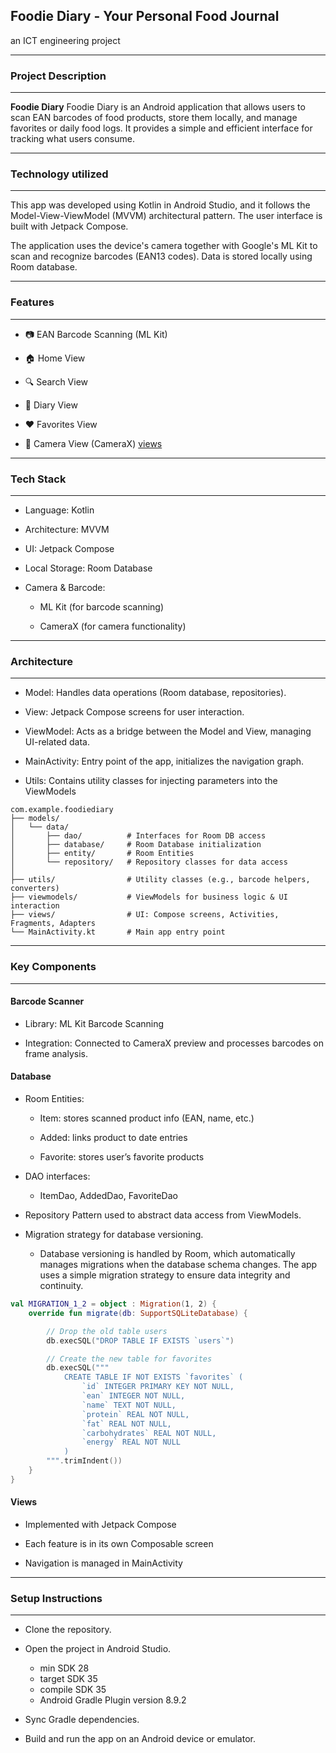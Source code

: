 <h2>Foodie Diary - Your Personal Food Journal</h2>
an ICT engineering project

****
<h3>Project Description</h3>

****
**Foodie Diary** Foodie Diary is an Android application that allows users to scan EAN barcodes of food products, store them locally, and manage favorites or daily food logs. It provides a simple and efficient interface for tracking what users consume.



****

<h3>Technology utilized</h3>

****

This app was developed using Kotlin in Android Studio, and it follows the Model-View-ViewModel (MVVM) architectural pattern. The user interface is built with Jetpack Compose.

The application uses the device's camera together with Google's ML Kit to scan and recognize barcodes (EAN13 codes). Data is stored locally using Room database.

****

<h3>Features</h3>

****

- 📷 EAN Barcode Scanning (ML Kit)

- 🏠 Home View

- 🔍 Search View

- 📘 Diary View

- ❤️ Favorites View

- 📸 Camera View (CameraX)
[views](/docs/UI/)


****

<h3>Tech Stack</h3>

****

- Language: Kotlin

- Architecture: MVVM

- UI: Jetpack Compose

- Local Storage: Room Database

- Camera & Barcode:

    - ML Kit (for barcode scanning)

    - CameraX (for camera functionality)

****

<h3>Architecture</h3>

****

- Model: Handles data operations (Room database, repositories).

- View: Jetpack Compose screens for user interaction.

- ViewModel: Acts as a bridge between the Model and View, managing UI-related data.

- MainActivity: Entry point of the app, initializes the navigation graph.

- Utils: Contains utility classes for injecting parameters into the ViewModels

```
com.example.foodiediary
├── models/
│   └── data/
│       ├── dao/          # Interfaces for Room DB access
│       ├── database/     # Room Database initialization
│       ├── entity/       # Room Entities
│       └── repository/   # Repository classes for data access
│
├── utils/                # Utility classes (e.g., barcode helpers, converters)
├── viewmodels/           # ViewModels for business logic & UI interaction
├── views/                # UI: Compose screens, Activities, Fragments, Adapters
└── MainActivity.kt       # Main app entry point

```

****

<h3>Key Components</h3>

****

<h4>Barcode Scanner</h4>

- Library: ML Kit Barcode Scanning

- Integration: Connected to CameraX preview and processes barcodes on frame analysis.

<h4>Database</h4>

- Room Entities:

    - Item: stores scanned product info (EAN, name, etc.)

    - Added: links product to date entries

    - Favorite: stores user’s favorite products

- DAO interfaces:

    - ItemDao, AddedDao, FavoriteDao

- Repository Pattern used to abstract data access from ViewModels.

- Migration strategy for database versioning.
    - Database versioning is handled by Room, which automatically manages migrations when the database schema changes. The app uses a simple migration strategy to ensure data integrity and continuity.

``` Kotlin
val MIGRATION_1_2 = object : Migration(1, 2) {
    override fun migrate(db: SupportSQLiteDatabase) {

        // Drop the old table users
        db.execSQL("DROP TABLE IF EXISTS `users`")

        // Create the new table for favorites
        db.execSQL("""
            CREATE TABLE IF NOT EXISTS `favorites` (
                `id` INTEGER PRIMARY KEY NOT NULL, 
                `ean` INTEGER NOT NULL, 
                `name` TEXT NOT NULL, 
                `protein` REAL NOT NULL, 
                `fat` REAL NOT NULL, 
                `carbohydrates` REAL NOT NULL, 
                `energy` REAL NOT NULL
            )
        """.trimIndent())
    }
}
```

<h4>Views</h4>

- Implemented with Jetpack Compose

- Each feature is in its own Composable screen

- Navigation is managed in MainActivity


****

<h3>Setup Instructions</h3>

****

- Clone the repository.

- Open the project in Android Studio.

    - min SDK 28
    - target SDK 35
    - compile SDK 35
    - Android Gradle Plugin version 8.9.2

- Sync Gradle dependencies.

- Build and run the app on an Android device or emulator.









